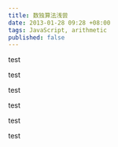 ```yaml
---
title: 数独算法浅尝
date: 2013-01-28 09:28 +08:00
tags: JavaScript, arithmetic
published: false
---
```


test

test

test

test

test

test